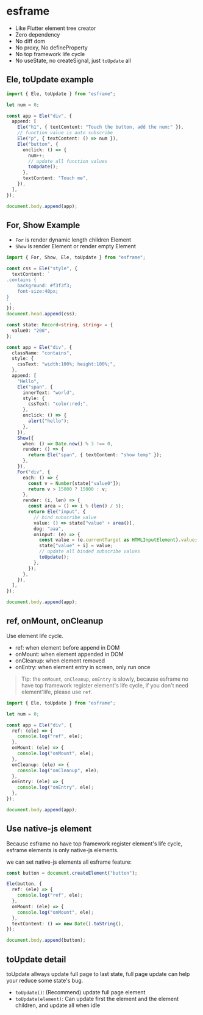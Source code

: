 # esframe

- Like Flutter element tree creator
- Zero dependency
- No diff dom
- No proxy, No defineProperty
- No top framework life cycle
- No useState, no createSignal, just `toUpdate` all

## Ele, toUpdate example

```ts
import { Ele, toUpdate } from "esframe";

let num = 0;

const app = Ele("div", {
  append: [
    Ele("h1", { textContent: "Touch the button, add the num:" }),
    // function value is auto subscribe
    Ele("p", { textContent: () => num }),
    Ele("button", {
      onclick: () => {
        num++;
        // update all function values
        toUpdate();
      },
      textContent: "Touch me",
    }),
  ],
});

document.body.append(app);
```

## For, Show Example

- `For` is render dynamic length children Element
- `Show` is render Element or render empty Element

```ts
import { For, Show, Ele, toUpdate } from "esframe";

const css = Ele("style", {
  textContent: `
.contains {
	background: #f3f3f3;
	font-size:40px;
}
`,
});
document.head.append(css);

const state: Record<string, string> = {
  value0: "200",
};

const app = Ele("div", {
  className: "contains",
  style: {
    cssText: "width:100%; height:100%;",
  },
  append: [
    "Hello",
    Ele("span", {
      innerText: "world",
      style: {
        cssText: "color:red;",
      },
      onclick: () => {
        alert("hello");
      },
    }),
    Show({
      when: () => Date.now() % 3 !== 0,
      render: () => {
        return Ele("span", { textContent: "show temp" });
      },
    }),
    For("div", {
      each: () => {
        const v = Number(state["value0"]);
        return v > 15000 ? 15000 : v;
      },
      render: (i, len) => {
        const area = () => i % (len() / 5);
        return Ele("input", {
          // bind subscribe value
          value: () => state["value" + area()],
          dog: "aaa",
          oninput: (e) => {
            const value = (e.currentTarget as HTMLInputElement).value;
            state["value" + i] = value;
            // update all binded subscribe values
            toUpdate();
          },
        });
      },
    }),
  ],
});

document.body.append(app);
```

## ref, onMount, onCleanup

Use element life cycle.

- ref: when element before append in DOM
- onMount: when element appended in DOM
- onCleanup: when element removed
- onEntry: when element entry in screen, only run once

> Tip: the `onMount`, `onCleanup`, `onEntry` is slowly, because esframe no have top framework register element's life cycle, if you don't need element'life, please use `ref`.

```ts
import { Ele, toUpdate } from "esframe";

let num = 0;

const app = Ele("div", {
  ref: (ele) => {
    console.log("ref", ele);
  },
  onMount: (ele) => {
    console.log("onMount", ele);
  },
  onCleanup: (ele) => {
    console.log("onCleanup", ele);
  },
  onEntry: (ele) => {
    console.log("onEntry", ele);
  },
});

document.body.append(app);
```

## Use native-js element

Because esframe no have top framework register element's life cycle, esframe elements is only native-js elements.

we can set native-js elements all esframe feature:

```ts
const button = document.createElement("button");

Ele(button, {
  ref: (ele) => {
    console.log("ref", ele);
  },
  onMount: (ele) => {
    console.log("onMount", ele);
  },
  textContent: () => new Date().toString(),
});

document.body.append(button);
```

## toUpdate detail

toUpdate allways update full page to last state, full page update can help your reduce some state's bug.

- `toUpdate()`: (Recommend) update full page element
- `toUpdate(element)`: Can update first the element and the element children, and update all when idle
